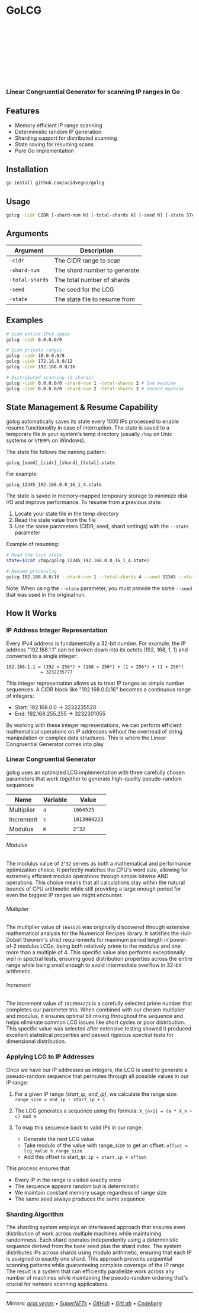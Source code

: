 <p align="center">
    <h1>GoLCG</h1>
</p>

<p align="center">
    <svg src="./.screens/gopher.svg" width="50%" />
</p>

<p align="center">
    <h3>Linear Congruential Generator for scanning IP ranges in Go</h3>
</p>


## Features
* Memory efficient IP range scanning
* Deterministic random IP generation
* Sharding support for distributed scanning
* State saving for resuming scans
* Pure Go implementation

## Installation 
```bash
go install github.com/acidvegas/golcg
```

## Usage
```bash
golcg -cidr CIDR [-shard-num N] [-total-shards N] [-seed N] [-state STATE]
```

## Arguments
| Argument        | Description                   |
| --------------- | ----------------------------- |
| `-cidr`         | The CIDR range to scan        |
| `-shard-num`    | The shard number to generate  |
| `-total-shards` | The total number of shards    |
| `-seed`         | The seed for the LCG          |
| `-state`        | The state file to resume from |

## Examples
```bash
# Scan entire IPv4 space
golcg -cidr 0.0.0.0/0

# Scan private ranges
golcg -cidr 10.0.0.0/8
golcg -cidr 172.16.0.0/12
golcg -cidr 192.168.0.0/16

# Distributed scanning (2 shards)
golcg -cidr 0.0.0.0/0 -shard-num 1 -total-shards 2 # One machine
golcg -cidr 0.0.0.0/0 -shard-num 2 -total-shards 2 # Second machine
```

## State Management & Resume Capability

golcg automatically saves its state every 1000 IPs processed to enable resume functionality in case of interruption. The state is saved to a temporary file in your system's temp directory (usually `/tmp` on Unix systems or `%TEMP%` on Windows).

The state file follows the naming pattern:
```
golcg_[seed]_[cidr]_[shard]_[total].state
```

For example:
```
golcg_12345_192.168.0.0_16_1_4.state
```

The state is saved in memory-mapped temporary storage to minimize disk I/O and improve performance. To resume from a previous state:

1. Locate your state file in the temp directory
2. Read the state value from the file
3. Use the same parameters (CIDR, seed, shard settings) with the `--state` parameter

Example of resuming:
```bash
# Read the last state
state=$(cat /tmp/golcg_12345_192.168.0.0_16_1_4.state)

# Resume processing
golcg 192.168.0.0/16 --shard-num 1 --total-shards 4 --seed 12345 --state $state
```

Note: When using the `--state` parameter, you must provide the same `--seed` that was used in the original run.

## How It Works

### IP Address Integer Representation

Every IPv4 address is fundamentally a 32-bit number. For example, the IP address "192.168.1.1" can be broken down into its octets (192, 168, 1, 1) and converted to a single integer:
```
192.168.1.1 = (192 × 256³) + (168 × 256²) + (1 × 256¹) + (1 × 256⁰)
             = 3232235777
```

This integer representation allows us to treat IP ranges as simple number sequences. A CIDR block like "192.168.0.0/16" becomes a continuous range of integers:
- Start: 192.168.0.0   → 3232235520
- End:   192.168.255.255 → 3232301055

By working with these integer representations, we can perform efficient mathematical operations on IP addresses without the overhead of string manipulation or complex data structures. This is where the Linear Congruential Generator comes into play.

### Linear Congruential Generator

golcg uses an optimized LCG implementation with three carefully chosen parameters that work together to generate high-quality pseudo-random sequences:

| Name       | Variable | Value        |
|------------|----------|--------------|
| Multiplier | `a`      | `1664525`    |
| Increment  | `c`      | `1013904223` |
| Modulus    | `m`      | `2^32`       |

###### Modulus
The modulus value of `2^32` serves as both a mathematical and performance optimization choice. It perfectly matches the CPU's word size, allowing for extremely efficient modulo operations through simple bitwise AND operations. This choice means that all calculations stay within the natural bounds of CPU arithmetic while still providing a large enough period for even the biggest IP ranges we might encounter.

###### Multiplier
The multiplier value of `1664525` was originally discovered through extensive mathematical analysis for the Numerical Recipes library. It satisfies the Hull-Dobell theorem's strict requirements for maximum period length in power-of-2 modulus LCGs, being both relatively prime to the modulus and one more than a multiple of 4. This specific value also performs exceptionally well in spectral tests, ensuring good distribution properties across the entire range while being small enough to avoid intermediate overflow in 32-bit arithmetic.

###### Increment
The increment value of `1013904223` is a carefully selected prime number that completes our parameter trio. When combined with our chosen multiplier and modulus, it ensures optimal bit mixing throughout the sequence and helps eliminate common LCG issues like short cycles or poor distribution. This specific value was selected after extensive testing showed it produced excellent statistical properties and passed rigorous spectral tests for dimensional distribution.

### Applying LCG to IP Addresses

Once we have our IP addresses as integers, the LCG is used to generate a pseudo-random sequence that permutes through all possible values in our IP range:

1. For a given IP range *(start_ip, end_ip)*, we calculate the range size: `range_size = end_ip - start_ip + 1`

2. The LCG generates a sequence using the formula: `X_{n+1} = (a * X_n + c) mod m`

3. To map this sequence back to valid IPs in our range:
   - Generate the next LCG value
   - Take modulo of the value with range_size to get an offset: `offset = lcg_value % range_size`
   - Add this offset to start_ip: `ip = start_ip + offset`

This process ensures that:
- Every IP in the range is visited exactly once
- The sequence appears random but is deterministic
- We maintain constant memory usage regardless of range size
- The same seed always produces the same sequence

### Sharding Algorithm

The sharding system employs an interleaved approach that ensures even distribution of work across multiple machines while maintaining randomness. Each shard operates independently using a deterministic sequence derived from the base seed plus the shard index. The system distributes IPs across shards using modulo arithmetic, ensuring that each IP is assigned to exactly one shard. This approach prevents sequential scanning patterns while guaranteeing complete coverage of the IP range. The result is a system that can efficiently parallelize work across any number of machines while maintaining the pseudo-random ordering that's crucial for network scanning applications.

---

###### Mirrors: [acid.vegas](https://git.acid.vegas/golcg) • [SuperNETs](https://git.supernets.org/acidvegas/golcg) • [GitHub](https://github.com/acidvegas/golcg) • [GitLab](https://gitlab.com/acidvegas/golcg) • [Codeberg](https://codeberg.org/acidvegas/golcg)
